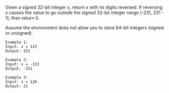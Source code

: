 Given a signed 32-bit integer x, return x with its digits reversed. If reversing x causes the value to go outside the signed 32-bit integer range [-231, 231 - 1], then return 0.

Assume the environment does not allow you to store 64-bit integers (signed or unsigned).

```text
Example 1:
Input: x = 123
Output: 321

Example 2:
Input: x = -123
Output: -321

Example 3:
Input: x = 120
Output: 21
```
